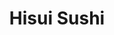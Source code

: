 ---
layout: place
title: "Hisui Sushi"
permalink: /california/folsom/hisui-sushi.html
stateAbbr: CA
stateName: California
cityName: Folsom
seo:
  name: "Hisui Sushi"
  type: Restaurant
  links: http://hisuisushi.com/
description: "Hisui Sushi serves delicious sushi in Folsom, California. Try fresh Japanese dishes for a great dining experience. "
place_id: ChIJEVeNHn7kmoARYexiBbT7gCI
photos:
  - name: >-
      places/ChIJEVeNHn7kmoARYexiBbT7gCI/photos/AeeoHcLQi9iaTAsU4rHMI3MGSPLlGSlm81PfpAv1S5PdJ-DYF5KbUnAT8ulqmH93MvQuHdSVYVcpAFoycF56Nx0lx9g28Vna8pvPIDmi4l775qIQ68G2qKQ_oggwavF8gWP1OefPrn9Q774qQJgHxDtPRWRl0AEA8fcLQKtS5MOIwa8dvaKnRM25OCVA9q_n90B-g6Ik3M4jcBYNaQRICGndCWKk0l9cEkvxcy5uN7O2VPtbO3Wme6OHENBB3gNICaWExpZ8tq2QTCCXoQ7ApxDw54Y0I2mrSPB1KgiBaCZx6LtjFg
    widthPx: 4032
    heightPx: 3024
    authorAttributions:
      - displayName: Hisui Sushi
        uri: https://maps.google.com/maps/contrib/105358639939726181212
        photoUri: >-
          https://lh3.googleusercontent.com/a-/ALV-UjXnhe14sTgdLvPPs2l7alkRATa0ZcpqA04xnB_dhMLpdn2eueM=s100-p-k-no-mo
    flagContentUri: >-
      https://www.google.com/local/imagery/report/?cb_client=maps_api_places.places_api&image_key=!1e10!2sAF1QipMOTBmSsh2pkM5MO3QEBFGPb1KoyldqxR9FYnvZ&hl=en-US
    googleMapsUri: >-
      https://www.google.com/maps/place//data=!3m4!1e2!3m2!1sAF1QipMOTBmSsh2pkM5MO3QEBFGPb1KoyldqxR9FYnvZ!2e10!4m2!3m1!1s0x809ae47e1e8d5711:0x2280fbb40562ec61
  - name: >-
      places/ChIJEVeNHn7kmoARYexiBbT7gCI/photos/AeeoHcIzBBHbQ3Y3yvZcCHTdN78TOPMRvdCMgON4IIMBmBhkxRjtb2lmK11wPxo0RHtHVlWhsXS1wXkBzFGZrHg1-2YgHsYBcd3TewYtoFQJJ-6lhVnrN7nqXUJn0z7zyXabpwNUS4AwyVBjJo19vZSr7OVDcp-uihw13MQ5V6q7de6eqXjX_fWAv5EN7nO4PM9PMyPaYnJe_HQTnmkxdtxcmkOsgfU_JyqiFJ289SnBPXKSY8Ty4Sz2WpO0wb4tLKJt4WFNvQIcdS837PhQK5t4GAMy_kG5QlKH0W7nm868OlY_cA
    widthPx: 4032
    heightPx: 3024
    authorAttributions:
      - displayName: Hisui Sushi
        uri: https://maps.google.com/maps/contrib/105358639939726181212
        photoUri: >-
          https://lh3.googleusercontent.com/a-/ALV-UjXnhe14sTgdLvPPs2l7alkRATa0ZcpqA04xnB_dhMLpdn2eueM=s100-p-k-no-mo
    flagContentUri: >-
      https://www.google.com/local/imagery/report/?cb_client=maps_api_places.places_api&image_key=!1e10!2sAF1QipM19w7zVaO5rz6yEVhgbaSF4MIWFi-7yBf3Bi5i&hl=en-US
    googleMapsUri: >-
      https://www.google.com/maps/place//data=!3m4!1e2!3m2!1sAF1QipM19w7zVaO5rz6yEVhgbaSF4MIWFi-7yBf3Bi5i!2e10!4m2!3m1!1s0x809ae47e1e8d5711:0x2280fbb40562ec61
  - name: >-
      places/ChIJEVeNHn7kmoARYexiBbT7gCI/photos/AeeoHcKJC0epPIv1tmxNcOYy9MaPRiBwn5rs-CpxxhpOT9Bdq-F-wyMHdKVt-qOsfGfdEfOG6-uNeX7o0y36VIo4Y3zIURaL0vptPZEdeaBAz5KLa1CNF9vBW-3Z608ejDlZNekrNUme-LGDwBeF1mChNJWp45BmePwWZjn4D2ZStCIQn6Kdfimho8yIHsj8WMjW3-TLcyS1FDUTbd2Ca178E5KgnhFd2zrcXXcWaJhXTb01kM3-F4lzKx-FInuv2myp2XoAAePHO-8HTJjj0KD1dnS7FVAqt8ru4Cmq2E5tGFoMv9iVhC9OAmAtULvZ_4j7ZhXkBrzOcAbaxxIC4aH9BC-3TJk1Q-ujAhOdZXOugYqX-KmBNXy1eFDD2x9bW8WkE1rgvNloqfRGkg7ygOyDHy_8by9vpRqa8yhGZAWznNuU5Q
    widthPx: 4000
    heightPx: 2252
    authorAttributions:
      - displayName: Eddie
        uri: https://maps.google.com/maps/contrib/106704304714099561517
        photoUri: >-
          https://lh3.googleusercontent.com/a-/ALV-UjXtsgzHBKDHMF9XXdqavj7kvpsB-UnVU7S6-IsEwapeXjsoW8ry=s100-p-k-no-mo
    flagContentUri: >-
      https://www.google.com/local/imagery/report/?cb_client=maps_api_places.places_api&image_key=!1e10!2sCIHM0ogKEICAgID795SHIA&hl=en-US
    googleMapsUri: >-
      https://www.google.com/maps/place//data=!3m4!1e2!3m2!1sCIHM0ogKEICAgID795SHIA!2e10!4m2!3m1!1s0x809ae47e1e8d5711:0x2280fbb40562ec61
  - name: >-
      places/ChIJEVeNHn7kmoARYexiBbT7gCI/photos/AeeoHcJbu3b34b2mRPJyrJB2EiVikCl4CmHISLuM60SnmoXfBiRTxTGBUEEpjvsLsejrBok0toDDLcd6ZK7r_E8tFH8WgVqGkZ5R1krqpBlBxGe59_YHJjm-ukOs95G5pqSVBf_f3_OL3fPRD0wg_VKQSenYxYfLObokHymzkuR_5K3O-Jua2ZELcpXrNL6ERc6rNfgA89XGbYfLwiVJ_sJ0X-A3zzggDIg_Cg1iJXUVyois8UhplAvXiTd0qes78tmUgm6p713PvDyqwDNqvalX7x8bOiFlQi7LLwm7DwAKaVp7YdC9nNyWX0BTnC0qZz-i0oC23ZPTrCW6vzJGz4s66wCkK0Wt6ZuwfSemj2_Gt7b4HWlbFzRf5kO4XlaccsGdBj5OLgrLHGIZhkhEBAaM8j5UfYLhLvqOYuOjRAM8KN9pry6d
    widthPx: 3024
    heightPx: 4032
    authorAttributions:
      - displayName: Lovey Sidhu
        uri: https://maps.google.com/maps/contrib/104820809084522956178
        photoUri: >-
          https://lh3.googleusercontent.com/a-/ALV-UjVYe4Kn3dpLPM-rxzvw61NuYP9DS3pK64UZ31dHeXhzU5FpglA=s100-p-k-no-mo
    flagContentUri: >-
      https://www.google.com/local/imagery/report/?cb_client=maps_api_places.places_api&image_key=!1e10!2sCIHM0ogKEICAgIChyoH8igE&hl=en-US
    googleMapsUri: >-
      https://www.google.com/maps/place//data=!3m4!1e2!3m2!1sCIHM0ogKEICAgIChyoH8igE!2e10!4m2!3m1!1s0x809ae47e1e8d5711:0x2280fbb40562ec61
  - name: >-
      places/ChIJEVeNHn7kmoARYexiBbT7gCI/photos/AeeoHcJFXyFIHk50UzkdZe9jwU0E-Xu-0kNNmGfnZ-qN-66p4nQ0sEnlVIHD2C5SdGJaBqarenOnmN_CRu1V31Wj_lj-OoRXd6p--es7ZNx7VoyPZoGPO82OH7zoJ1XyFYth4LijiFgFdTQc0HEVE5kJ9_b-yDkw1YykbfuFmss0_J43d8dhf2tkRkfg3X0ku31Rca4NEGf9lkzdrsKK6N18WD_89zJIMWISJOjDEmcTxtv0tmdIuPfgAm5hhzW7zQ5admTkABixOrtOYbDYAevxpgibP1NSRzIA7VY9YQ53lC0BvdSveLR5MU7LA4xtzz_f5jeH_vMD1bxicMVHI7hAOcJvkL_1qFjD3CeJEUc5gk1--MyPemt-sVMu5z7wdNH3jOV8gzVgq2erKu48vtvw8zH5j3-xRbQBhLqYmmcD5L9M0Tz3
    widthPx: 4032
    heightPx: 3024
    authorAttributions:
      - displayName: Scott Moore
        uri: https://maps.google.com/maps/contrib/110387233742525459661
        photoUri: >-
          https://lh3.googleusercontent.com/a-/ALV-UjXK3C34CJnBLlZ322HCzpqFmdOuVV2YMT6u5GHlIGv6aPZS-kavzw=s100-p-k-no-mo
    flagContentUri: >-
      https://www.google.com/local/imagery/report/?cb_client=maps_api_places.places_api&image_key=!1e10!2sCIHM0ogKEICAgIDmyvSp3QE&hl=en-US
    googleMapsUri: >-
      https://www.google.com/maps/place//data=!3m4!1e2!3m2!1sCIHM0ogKEICAgIDmyvSp3QE!2e10!4m2!3m1!1s0x809ae47e1e8d5711:0x2280fbb40562ec61
  - name: >-
      places/ChIJEVeNHn7kmoARYexiBbT7gCI/photos/AeeoHcJ-fIyyB9a8td_43aanPveR7mhc29OEoNaay0H0fz1eF2WitLQXwfI2Rju6zpYVwd4mAdQpkqmWPCjAPSktsCbKyZxEZxKMEAsOopsUH3UegRw_yrBGAJjsjzh7KNRpsf_sXaCLtH-dgCSQEmYXUB_yUVHu28qHcRDZ8JPbT9N7m1llP4o7wRZBP84FuKolPH1Nv2uXOpuyW0JVQ_FzUtI14N3asVM1wD5rf9z5ggsOvQGbd-teizJYMkv1dQKDi1vgI-Yex3BnlD33D4OR_Urkup5OHnEt1UpV15msrEW2iJPSVqr1m8f4mvUKVa1ZM4BanmKgZpD5nQZPNWTWQqH9PK0QgXFObxmSSUa_8smB3Ob5qTl40ZE3jg-5Of6SMYGtV5-E3J4tyx8miZhodNIU9xQX_PcQV2-Nah1q8Yz9kg
    widthPx: 3024
    heightPx: 4032
    authorAttributions:
      - displayName: Lindsey
        uri: https://maps.google.com/maps/contrib/107614107210958323343
        photoUri: >-
          https://lh3.googleusercontent.com/a-/ALV-UjVO1UvN9u9jQoO6U9qoZJ45AZU4o3IgKXQqCUH4P_XQQjtvJWrb=s100-p-k-no-mo
    flagContentUri: >-
      https://www.google.com/local/imagery/report/?cb_client=maps_api_places.places_api&image_key=!1e10!2sCIHM0ogKEICAgIDKkMutdA&hl=en-US
    googleMapsUri: >-
      https://www.google.com/maps/place//data=!3m4!1e2!3m2!1sCIHM0ogKEICAgIDKkMutdA!2e10!4m2!3m1!1s0x809ae47e1e8d5711:0x2280fbb40562ec61
  - name: >-
      places/ChIJEVeNHn7kmoARYexiBbT7gCI/photos/AeeoHcJNIScYYW6JjAXI1ytdevStG_EekaNvPQMrjBXLq-PGHzVjeJ3jzqEJsTAq1Nj608MeljDf5FbNadq5sMJR6359CrabCQ5on9WXxynFSF_V4XUnrCFrpn63_ClRjLd6fKbS-8365xEXjVosMwOQFz9UQ9elV4rRT41NObX7B_LVbKYzEPqySGkAiRmdsobQGvdyXqhO9zpyiqi17-WDuPM5Z53yw_p0QpmB949Xm27jAkb7YGCcFl-5hLRjyzZHVDzNQmsI1h7EsazTuRX-IENYEXgrAWJCLPi7oW1uE3m7hN1Y3X8YY6kmodz4PTrRE5Iwqtjja4lTZjgm32QOMkpj394miwifJ6SvjZhijxves8LNpqijYx2FysuWpHwdSl9N9kM-TgV1vVofDNyZJ5G8I4tN8fOzZhgunAAeIdI
    widthPx: 3599
    heightPx: 4800
    authorAttributions:
      - displayName: Mai Kor Xiong
        uri: https://maps.google.com/maps/contrib/101914187127708515455
        photoUri: >-
          https://lh3.googleusercontent.com/a-/ALV-UjU3ORigCTX8fdlC6_p0Hd_XHMQqvva05prAKuU6hGcBK3ojZm2ASA=s100-p-k-no-mo
    flagContentUri: >-
      https://www.google.com/local/imagery/report/?cb_client=maps_api_places.places_api&image_key=!1e10!2sCIHM0ogKEICAgICj55Ocfg&hl=en-US
    googleMapsUri: >-
      https://www.google.com/maps/place//data=!3m4!1e2!3m2!1sCIHM0ogKEICAgICj55Ocfg!2e10!4m2!3m1!1s0x809ae47e1e8d5711:0x2280fbb40562ec61
  - name: >-
      places/ChIJEVeNHn7kmoARYexiBbT7gCI/photos/AeeoHcKsZ-FIdBXC59VaDPbNu3R_kCJjeKlQGhupLPqA7EGNbmim79Vw1RfrUtwxIoEwJnXwXMQsH3iNDMpYVntNyjjhD5qsgFrVSul_NNlLi39yI55qare-wLcfH-adeGxnWvn6qD8slXN-PeUhsgTcOMh3wYtXJeNMKq_RMlIL9yB06xRMmGEZpuUKNkc6JqH4pHuzosxYplJHEC_x4LVBQnv-K66NZoH9QcyZYZEGCwHukEvW0qZ0U_ga0BvPg0uYjlI19hq_6XQDX5xmpCc9GQkZtLNFnGBlOtDEUoZqUqIX1KoJSiNSFiO61bm6EFkqRH61FXRBjvE4hjzZRNGbXzfnz8BCgATnuFoteRDuNSI1a8i6GYIbs_7E93bLfTkCKZXqwXFhduzluUhRoUWaVbRMVqI6kbY1RiL_pd3bkEBNNLpo
    widthPx: 4032
    heightPx: 3024
    authorAttributions:
      - displayName: Silvie Kadlcik Park
        uri: https://maps.google.com/maps/contrib/114743991476060889945
        photoUri: >-
          https://lh3.googleusercontent.com/a-/ALV-UjWlvELsPrky30FN2bnieLTKMvq9DVpMauHbZR2gvLgiID2KRFF98g=s100-p-k-no-mo
    flagContentUri: >-
      https://www.google.com/local/imagery/report/?cb_client=maps_api_places.places_api&image_key=!1e10!2sCIHM0ogKEICAgIDyt6_MpgE&hl=en-US
    googleMapsUri: >-
      https://www.google.com/maps/place//data=!3m4!1e2!3m2!1sCIHM0ogKEICAgIDyt6_MpgE!2e10!4m2!3m1!1s0x809ae47e1e8d5711:0x2280fbb40562ec61
  - name: >-
      places/ChIJEVeNHn7kmoARYexiBbT7gCI/photos/AeeoHcL2FBJLMCutt6a-1_ndc9PXpSAR5mBBREUn96xY7oqX0__I9j0g3dUsWjpF9UlIGL-JavgHKmnaaIUDtatBTf0pxp00jJyP7J_Rb1R5nVeFCppketaFMN_Z0Pi5QyumE2hg3P0EtcgbjVs4YXVBaBwhNQ2t4Oil6ESAtQQWPRTfILByCNCjb69H18_eb1jZcbA0w37T5pqr9rTui3KGd3k36NIkxlYxnkX_TEXn-5XxJZhkG-SN3qiW2OypR9p2teTNjVVsXCBeBVdo7Z9FIWIwYB5Kr8o37q7R9hAO4FWY96S4ToSMLFi8yLPuBLnRi6pk302xW4dpXDkfgSFnboUt-Xe6BdPpySe1QGGZ2On3x2KY4YJXJWZkKNQ6XoZXcfajQ-JvS3tUz88TwmsUeA2dH5CCVVTuavrKBh6hD4E
    widthPx: 4032
    heightPx: 3024
    authorAttributions:
      - displayName: Dana Simmons
        uri: https://maps.google.com/maps/contrib/118019456860584781373
        photoUri: >-
          https://lh3.googleusercontent.com/a-/ALV-UjWDtehfwHvRKHgPa91HEY2RD__tPmT8x5ZdPfy3ZY1rxPur6Mz4RA=s100-p-k-no-mo
    flagContentUri: >-
      https://www.google.com/local/imagery/report/?cb_client=maps_api_places.places_api&image_key=!1e10!2sCIHM0ogKEICAgID0u-TOCw&hl=en-US
    googleMapsUri: >-
      https://www.google.com/maps/place//data=!3m4!1e2!3m2!1sCIHM0ogKEICAgID0u-TOCw!2e10!4m2!3m1!1s0x809ae47e1e8d5711:0x2280fbb40562ec61
  - name: >-
      places/ChIJEVeNHn7kmoARYexiBbT7gCI/photos/AeeoHcL0pybrQjZHg9DZylwg3fniSoP0VSWYRapD4j0lPXKljMDJZ2fQF5SqQ44UiCYo6EigpaIfIuTmD_7y1t0EzSe92sGvJyQyiMyx_fFxxKRiCAdW1OLvAFcsx9yAuHL-Hyyu7L379HVh1nR-IAt84srZ8m00qQW-sbsKOjz6E8Fpn6VBtYGOvmoFM7r8R3mZvwyAycxZnwkBkcJi9OUwCpZ-ciwi8qfMzeJ3zA6n16SyJBci738dB-LWJAkHrvS1BWWd20awhJOC9ZhY9L8HNxI2rAnx7XQFmrd8JFWf9JC48J7CbSlJwbAO7kduhLgqzRNp6Eto-QJggaiD7SOa5XPHj66RWYIPmcFRRzPthD3XRCeAHgRlUb9dysikp2MkqPpRlRu2pOp2vWStDoE1zvCIy6oFa2zhdI8EG7uf7u_clT_S
    widthPx: 3599
    heightPx: 4800
    authorAttributions:
      - displayName: Carl Valdez
        uri: https://maps.google.com/maps/contrib/115330397538969991649
        photoUri: >-
          https://lh3.googleusercontent.com/a-/ALV-UjXsnUAei17IjchCQUHvfhqeHz290OhJylnXQflhXzb1pzaWlehL=s100-p-k-no-mo
    flagContentUri: >-
      https://www.google.com/local/imagery/report/?cb_client=maps_api_places.places_api&image_key=!1e10!2sCIHM0ogKEICAgICqkNyc3AE&hl=en-US
    googleMapsUri: >-
      https://www.google.com/maps/place//data=!3m4!1e2!3m2!1sCIHM0ogKEICAgICqkNyc3AE!2e10!4m2!3m1!1s0x809ae47e1e8d5711:0x2280fbb40562ec61
address: 25004 Blue Ravine Rd Ste 107, Folsom, CA 95630, USA
street: 25004 Blue Ravine Rd Ste 107
city: Folsom
state: CA
zip: '95630'
country: USA
neighborhood: null
latitude: '38.691051'
longitude: '-121.125201'
accessibility_options:
  wheelchairAccessibleParking: true
  wheelchairAccessibleEntrance: true
  wheelchairAccessibleRestroom: true
  wheelchairAccessibleSeating: true
business_status: OPERATIONAL
name: Hisui Sushi
google_maps_links:
  directionsUri: >-
    https://www.google.com/maps/dir//''/data=!4m7!4m6!1m1!4e2!1m2!1m1!1s0x809ae47e1e8d5711:0x2280fbb40562ec61!3e0
  placeUri: https://maps.google.com/?cid=2486263744911567969
  writeAReviewUri: >-
    https://www.google.com/maps/place//data=!4m3!3m2!1s0x809ae47e1e8d5711:0x2280fbb40562ec61!12e1
  reviewsUri: >-
    https://www.google.com/maps/place//data=!4m4!3m3!1s0x809ae47e1e8d5711:0x2280fbb40562ec61!9m1!1b1
  photosUri: >-
    https://www.google.com/maps/place//data=!4m3!3m2!1s0x809ae47e1e8d5711:0x2280fbb40562ec61!10e5
primary_type: Japanese Restaurant
opening_hours:
  regular: null
  current: null
secondary_opening_hours:
  regular:
    weekdayDescriptions: null
    type: null
  current:
    weekdayDescriptions: null
    type: null
phone: (916) 985-7778
price_level: PRICE_LEVEL_MODERATE
price_range: $20 &ndash; $30
rating: '4.5'
rating_count: 536
website: http://hisuisushi.com/
reviews: null
parking_options: null
payment_options: null
allow_dogs: null
curbside_pickup: null
delivery: null
dine_in: null
good_for_children: null
good_for_groups: null
good_for_sports: null
live_music: null
menu_for_children: null
outdoor_seating: null
reservable: null
restroom: null
serves_beer: null
serves_breakfast: null
serves_brunch: null
serves_cocktails: null
serves_coffee: null
serves_dinner: null
serves_dessert: null
serves_lunch: null
serves_vegetarian_food: null
serves_wine: null
takeout: null
summary: null

---
